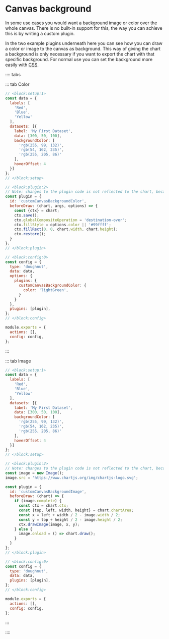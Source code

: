 # Canvas background

In some use cases you would want a background image or color over the whole canvas. There is no built-in support for this, the way you can achieve this is by writing a custom plugin.

In the two example plugins underneath here you can see how you can draw a color or image to the canvas as background. This way of giving the chart a background is only necessary if you want to export the chart with that specific background.
For normal use you can set the background more easily with [CSS](https://www.w3schools.com/cssref/css3_pr_background.asp).

:::: tabs

::: tab Color

```js chart-editor
// <block:setup:1>
const data = {
  labels: [
    'Red',
    'Blue',
    'Yellow'
  ],
  datasets: [{
    label: 'My First Dataset',
    data: [300, 50, 100],
    backgroundColor: [
      'rgb(255, 99, 132)',
      'rgb(54, 162, 235)',
      'rgb(255, 205, 86)'
    ],
    hoverOffset: 4
  }]
};
// </block:setup>

// <block:plugin:2>
// Note: changes to the plugin code is not reflected to the chart, because the plugin is loaded at chart construction time and editor changes only trigger an chart.update().
const plugin = {
  id: 'customCanvasBackgroundColor',
  beforeDraw: (chart, args, options) => {
    const {ctx} = chart;
    ctx.save();
    ctx.globalCompositeOperation = 'destination-over';
    ctx.fillStyle = options.color || '#99ffff';
    ctx.fillRect(0, 0, chart.width, chart.height);
    ctx.restore();
  }
};
// </block:plugin>

// <block:config:0>
const config = {
  type: 'doughnut',
  data: data,
  options: {
    plugins: {
      customCanvasBackgroundColor: {
        color: 'lightGreen',
      }
    }
  },
  plugins: [plugin],
};
// </block:config>

module.exports = {
  actions: [],
  config: config,
};
```

:::

::: tab Image

```js chart-editor
// <block:setup:1>
const data = {
  labels: [
    'Red',
    'Blue',
    'Yellow'
  ],
  datasets: [{
    label: 'My First Dataset',
    data: [300, 50, 100],
    backgroundColor: [
      'rgb(255, 99, 132)',
      'rgb(54, 162, 235)',
      'rgb(255, 205, 86)'
    ],
    hoverOffset: 4
  }]
};
// </block:setup>

// <block:plugin:2>
// Note: changes to the plugin code is not reflected to the chart, because the plugin is loaded at chart construction time and editor changes only trigger an chart.update().
const image = new Image();
image.src = 'https://www.chartjs.org/img/chartjs-logo.svg';

const plugin = {
  id: 'customCanvasBackgroundImage',
  beforeDraw: (chart) => {
    if (image.complete) {
      const ctx = chart.ctx;
      const {top, left, width, height} = chart.chartArea;
      const x = left + width / 2 - image.width / 2;
      const y = top + height / 2 - image.height / 2;
      ctx.drawImage(image, x, y);
    } else {
      image.onload = () => chart.draw();
    }
  }
};
// </block:plugin>

// <block:config:0>
const config = {
  type: 'doughnut',
  data: data,
  plugins: [plugin],
};
// </block:config>

module.exports = {
  actions: [],
  config: config,
};
```

:::

::::
